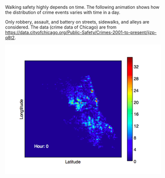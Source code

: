 Walking safety highly depends on time.
The following animation shows how the distribution of crime events varies with time in a day.

Only robbery, assault, and battery on streets, sidewalks, and alleys are considered. 
The data (crime data of Chicago) are from https://data.cityofchicago.org/Public-Safety/Crimes-2001-to-present/ijzp-q8t2.

![graph](35/output.gif)

